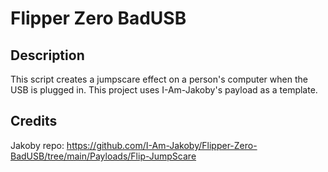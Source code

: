 # Flipper Zero BadUSB

## Description

This script creates a jumpscare effect on a person's computer when the USB is plugged in. This project uses I-Am-Jakoby's payload as a template.

## Credits

Jakoby repo: <https://github.com/I-Am-Jakoby/Flipper-Zero-BadUSB/tree/main/Payloads/Flip-JumpScare>
